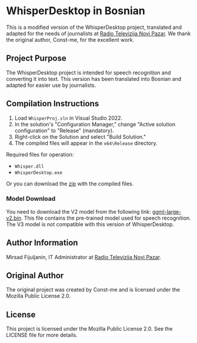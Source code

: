 # WhisperDesktop in Bosnian

This is a modified version of the WhisperDesktop project, translated and adapted for the needs of journalists at [Radio Televizija Novi Pazar](https://rtvnp.rs). We thank the original author, Const-me, for the excellent work.

## Project Purpose

The WhisperDesktop project is intended for speech recognition and converting it into text. This version has been translated into Bosnian and adapted for easier use by journalists.

## Compilation Instructions

1. Load `WhisperProj.sln` in Visual Studio 2022.
2. In the solution's "Configuration Manager," change "Active solution configuration" to "Release" (mandatory).
3. Right-click on the Solution and select "Build Solution."
4. The compiled files will appear in the `x64\Release` directory.

Required files for operation:
- `Whisper.dll`
- `WhisperDesktop.exe`

Or you can download the [zip](https://github.com/mirsadf/WhisperProj/releases/download/v1.0.0/WhisperDesktop.zip) with the compiled files.

### Model Download

You need to download the V2 model from the following link: [ggml-large-v2.bin](https://huggingface.co/ggerganov/whisper.cpp/blob/main/ggml-large-v2.bin). This file contains the pre-trained model used for speech recognition. The V3 model is not compatible with this version of WhisperDesktop.

## Author Information

Mirsad Fijuljanin, IT Administrator at [Radio Televizija Novi Pazar](https://rtvnp.rs).

## Original Author

The original project was created by Const-me and is licensed under the Mozilla Public License 2.0.

## License

This project is licensed under the Mozilla Public License 2.0. See the LICENSE file for more details.
